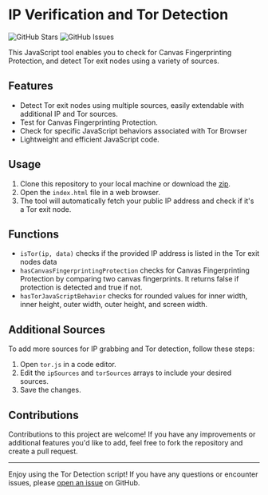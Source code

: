 # IP Verification and Tor Detection

![GitHub Stars](https://img.shields.io/github/stars/dehlirious/tor-detector)
![GitHub Issues](https://img.shields.io/github/issues/dehlirious/tor-detector)

This JavaScript tool enables you to check for Canvas Fingerprinting Protection, and detect Tor exit nodes using a variety of sources. 

## Features

- Detect Tor exit nodes using multiple sources, easily extendable with additional IP and Tor sources.
- Test for Canvas Fingerprinting Protection.
- Check for specific JavaScript behaviors associated with Tor Browser
- Lightweight and efficient JavaScript code.

## Usage

1. Clone this repository to your local machine or download the [zip](https://codeload.github.com/dehlirious/tor-detector/zip/refs/heads/main).
2. Open the `index.html` file in a web browser.
3. The tool will automatically fetch your public IP address and check if it's a Tor exit node.

## Functions
- `isTor(ip, data)` checks if the provided IP address is listed in the Tor exit nodes data
- `hasCanvasFingerprintingProtection` checks for Canvas Fingerprinting Protection by comparing two canvas fingerprints. It returns false if protection is detected and true if not.
- `hasTorJavaScriptBehavior` checks for rounded values for inner width, inner height, outer width, outer height, and screen width.

## Additional Sources

To add more sources for IP grabbing and Tor detection, follow these steps:

1. Open `tor.js` in a code editor.
2. Edit the `ipSources` and `torSources` arrays to include your desired sources.
3. Save the changes.

## Contributions

Contributions to this project are welcome! If you have any improvements or additional features you'd like to add, feel free to fork the repository and create a pull request.

---

Enjoy using the Tor Detection script! If you have any questions or encounter issues, please [open an issue](https://github.com/dehlirious/tor-detector/issues) on GitHub.

